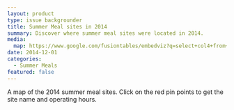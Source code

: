 ```yaml
---
layout: product
type: issue backgrounder
title: Summer Meal sites in 2014
summary: Discover where summer meal sites were located in 2014.
media:
  map: https://www.google.com/fusiontables/embedviz?q=select+col4+from+1rMd2bno7LOhbjNAgGpDbMRr2ecJFNyMN3UOXJKPq&viz=MAP&h=false&lat=31.66074213607565&lng=-99.91060311562501&t=1&z=7&l=col4&y=2&tmplt=2&hml=GEOCODABLE
date: 2014-12-01
categories:
  - Summer Meals
featured: false
---
```

A map of the 2014 summer meal sites. Click on the red pin points to get the site name and operating hours. 

